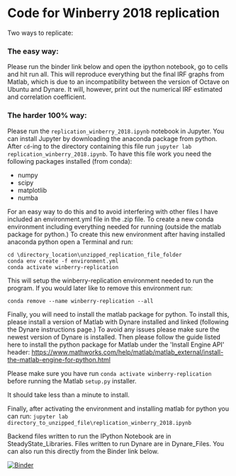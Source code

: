 # Code for Winberry 2018 replication

Two ways to replicate:

### The easy way:
Please run the binder link below and open the ipython notebook, go to cells and hit run all.  This will reproduce everything but the final IRF graphs from Matlab, which is due to an incompatibility between the version of Octave on Ubuntu and Dynare. It will, however, print out the numerical IRF estimated and correlation coefficient.

### The harder 100% way:

Please run the `replication_winberry_2018.ipynb` notebook in Jupyter. You can install Jupyter by downloading the anaconda package from python. After `cd`-ing to the directory containing this file run `jupyter lab replication_winberry_2018.ipynb`.
To have this file work you need the following packages installed (from conda):
- numpy 
- scipy
- matplotlib
- numba

For an easy way to do this and to avoid interfering with other files I have included an environment.yml file in the .zip file. To create a new conda environment including everything needed for running (outside the matlab package for python.) To create this new environment after having installed anaconda python open a Terminal and run:

```
cd \directory_location\unzipped_replication_file_folder
conda env create -f environment.yml
conda activate winberry-replication
```
This will setup the winberry-replication environment needed to run the program. 
If you would later like to remove this environment run:
``` 
conda remove --name winberry-replication --all
```


Finally, you will need to install the matlab package for python. To install this, please install a version of Matlab with Dynare installed and linked (following the Dynare instructions page.) To avoid any issues please make sure the newest version of Dynare is installed. Then please follow the guide listed here to install the python package for Matlab under the 'Install Engine API' header: https://www.mathworks.com/help/matlab/matlab_external/install-the-matlab-engine-for-python.html

Please make sure you have run ```conda activate winberry-replication``` before running the Matlab ```setup.py``` installer. 

It should take less than a minute to install. 

Finally, after activating the environment and installing matlab for python you can run: 
```jupyter lab directory_to_unzipped_file\replication_winberry_2018.ipynb```


Backend files written to run the IPython Notebook are in SteadyState_Libraries. Files written to run Dynare are in Dynare_Files.
You can also run this directly from the Binder link below. 

[![Binder](https://mybinder.org/badge_logo.svg)](https://mybinder.org/v2/gh/bkaplowitz/Code-Replication-Winberry/binder)


